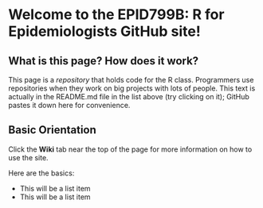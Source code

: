 Welcome to the EPID799B: R for Epidemiologists GitHub site!
==============

What is this page? How does it work?
--------------

This page is a *repository* that holds code for the R class. Programmers use repositories when they work on big projects with lots of people. This text is actually in the README.md file in the list above (try clicking on it); GitHub pastes it down here for convenience.

Basic Orientation
--------------

Click the **Wiki** tab near the top of the page for more information on how to use the site.

Here are the basics:

- This will be a list item
- This will be a list item
